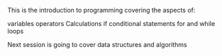 This is the introduction to programming covering the aspects of:

variables
operators
Calculations
if conditional statements
for and while loops

Next session is going to cover data structures and algorithms
